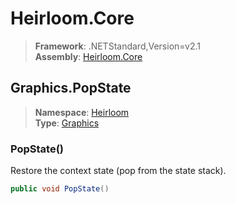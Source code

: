 # Heirloom.Core

> **Framework**: .NETStandard,Version=v2.1  
> **Assembly**: [Heirloom.Core][0]  

## Graphics.PopState

> **Namespace**: [Heirloom][0]  
> **Type**: [Graphics][1]  

### PopState()

Restore the context state (pop from the state stack).

```cs
public void PopState()
```

[0]: ../../../Heirloom.Core.md
[1]: ../Graphics.md
